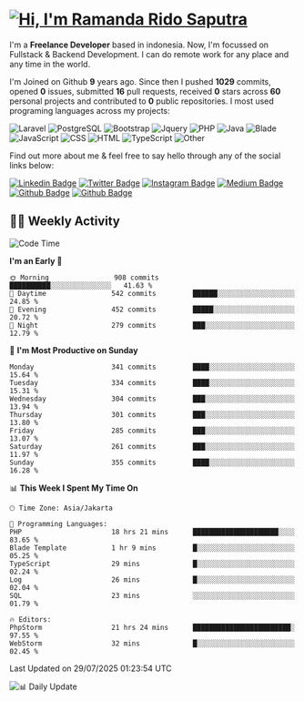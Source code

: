 # [![Hi, I'm Ramanda Rido Saputra](https://readme-typing-svg.herokuapp.com?size=24&vCenter=true&lines=%F0%9F%91%8B+Hi%2C+I'm+Ramanda+Rido+Saputra+;%F0%9F%92%BB+Fullstack+Web+Developer+)](https://git.io/typing-svg)

I'm a **Freelance Developer** based in indonesia. Now, I'm focussed on Fullstack & Backend Development. I can do remote work for any place and any time in the world.

I'm Joined on Github **9** years ago. Since then I pushed **1029** commits, opened **0** issues, submitted **16** pull requests, received **0** stars across **60** personal projects and contributed to **0** public repositories.
I most used programing languages across my projects:

![Laravel](https://img.shields.io/badge/Laravel-FF2D20?flat&logo=laravel&logoColor=white)
![PostgreSQL](https://img.shields.io/badge/PostgreSQL-316192?flat&logo=postgresql&logoColor=white)
![Bootstrap](https://img.shields.io/badge/Bootstrap-563D7C?flat&logo=bootstrap&logoColor=white)
![Jquery](https://img.shields.io/badge/jQuery-0769AD?flat&logo=jquery&logoColor=white)
![PHP](https://img.shields.io/badge/-PHP-%234F5D95?style=flat&logo=PHP&logoColor=white)
![Java](https://img.shields.io/badge/-Java-%23b07219?style=flat&logo=Java&logoColor=white)
![Blade](https://img.shields.io/badge/-Blade-%23f7523f?style=flat&logo=Blade&logoColor=white)
![JavaScript](https://img.shields.io/badge/-JavaScript-%23f1e05a?style=flat&logo=JavaScript&logoColor=white)
![CSS](https://img.shields.io/badge/-CSS-%23663399?style=flat&logo=CSS&logoColor=white)
![HTML](https://img.shields.io/badge/-HTML-%23e34c26?style=flat&logo=HTML&logoColor=white)
![TypeScript](https://img.shields.io/badge/-TypeScript-%233178c6?style=flat&logo=TypeScript&logoColor=white)
![Other](https://img.shields.io/badge/-Other-%23ededed?style=flat&logo=Other&logoColor=white)

Find out more about me & feel free to say hello through any of the social links below:

[![Linkedin Badge](https://img.shields.io/badge/-ramandaaridogh-blue?style=flat&logo=Linkedin&logoColor=white&link=https://www.linkedin.com/in/ramanda-rido-saputra/)](https://www.linkedin.com/in/ramanda-rido-saputra/)
[![Twitter Badge](https://img.shields.io/badge/-ramandaaridogh-%231DA1F2.svg?style=flat&logo=twitter&logoColor=white&link=https://www.twitter.com/ramandaaridogh)](https://www.twitter.com/ramandaaridogh/)
[![Instagram Badge](https://img.shields.io/badge/-ramandaaridogh-purple?style=flat&logo=instagram&logoColor=white&link=https://instagram.com/ramandaaridogh_/)](https://instagram.com/ramandaaridogh_)
[![Medium Badge](https://img.shields.io/badge/-@ramandaaridogh-%2312100E.svg?style=flat&logo=Medium&logoColor=white&link=https://medium.com/@ramandaaridogh/)](https://medium.com/@ramandaaridogh)
[![Github Badge](https://img.shields.io/badge/-@ramandaaridogh-100000.svg?style=flat&logo=github&logoColor=white&link=https://github.com/ramandaaridogh)](https://github.com/ramandaaridogh)
[![Github Badge](https://img.shields.io/badge/-@mxcode-100000.svg?style=flat&logo=github&logoColor=white&link=https://github.com/ramanda-mxcode)](https://github.com/ramanda-mxcode)

## 👨‍💻 Weekly Activity
<!--START_SECTION:waka-->
![Code Time](http://img.shields.io/badge/Code%20Time-1%2C427%20hrs%2047%20mins-blue)

**I'm an Early 🐤** 

```text
🌞 Morning                908 commits         ██████████░░░░░░░░░░░░░░░   41.63 % 
🌆 Daytime                542 commits         ██████░░░░░░░░░░░░░░░░░░░   24.85 % 
🌃 Evening                452 commits         █████░░░░░░░░░░░░░░░░░░░░   20.72 % 
🌙 Night                  279 commits         ███░░░░░░░░░░░░░░░░░░░░░░   12.79 % 
```
📅 **I'm Most Productive on Sunday** 

```text
Monday                   341 commits         ████░░░░░░░░░░░░░░░░░░░░░   15.64 % 
Tuesday                  334 commits         ████░░░░░░░░░░░░░░░░░░░░░   15.31 % 
Wednesday                304 commits         ███░░░░░░░░░░░░░░░░░░░░░░   13.94 % 
Thursday                 301 commits         ███░░░░░░░░░░░░░░░░░░░░░░   13.80 % 
Friday                   285 commits         ███░░░░░░░░░░░░░░░░░░░░░░   13.07 % 
Saturday                 261 commits         ███░░░░░░░░░░░░░░░░░░░░░░   11.97 % 
Sunday                   355 commits         ████░░░░░░░░░░░░░░░░░░░░░   16.28 % 
```


📊 **This Week I Spent My Time On** 

```text
🕑︎ Time Zone: Asia/Jakarta

💬 Programming Languages: 
PHP                      18 hrs 21 mins      █████████████████████░░░░   83.65 % 
Blade Template           1 hr 9 mins         █░░░░░░░░░░░░░░░░░░░░░░░░   05.25 % 
TypeScript               29 mins             █░░░░░░░░░░░░░░░░░░░░░░░░   02.24 % 
Log                      26 mins             █░░░░░░░░░░░░░░░░░░░░░░░░   02.04 % 
SQL                      23 mins             ░░░░░░░░░░░░░░░░░░░░░░░░░   01.79 % 

🔥 Editors: 
PhpStorm                 21 hrs 24 mins      ████████████████████████░   97.55 % 
WebStorm                 32 mins             █░░░░░░░░░░░░░░░░░░░░░░░░   02.45 % 
```


 Last Updated on 29/07/2025 01:23:54 UTC
<!--END_SECTION:waka-->

![📊 Daily Update](https://github.com/ramandaaridogh/ramandaaridogh/actions/workflows/update-activity.yml/badge.svg)
